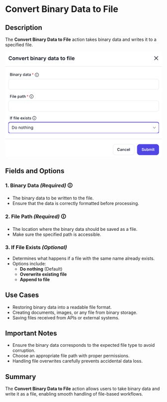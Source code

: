 # Convert Binary Data to File

## Description  

The **Convert Binary Data to File** action takes binary data and writes it to a specified file.

![Convert Binary Data to File UI](convert-binary-data-to-file.png)

## Fields and Options  

### **1. Binary Data** *(Required)* 🛈  

- The binary data to be written to the file.
- Ensure that the data is correctly formatted before processing.

### **2. File Path** *(Required)* 🛈  

- The location where the binary data should be saved as a file.
- Make sure the specified path is accessible.

### **3. If File Exists** *(Optional)*

- Determines what happens if a file with the same name already exists.
- Options include:
  - **Do nothing** (Default)
  - **Overwrite existing file**
  - **Append to file**

## Use Cases  

- Restoring binary data into a readable file format.
- Creating documents, images, or any file from binary storage.
- Saving files received from APIs or external systems.

## Important Notes  

- Ensure the binary data corresponds to the expected file type to avoid corruption.
- Choose an appropriate file path with proper permissions.
- Handling file overwrites carefully prevents accidental data loss.

## Summary  

The **Convert Binary Data to File** action allows users to take binary data and write it as a file, enabling smooth handling of file-based workflows.
